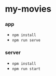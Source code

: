 # my-movies
### app
- `npm install`
- `npm run serve`


### server
- `npm install`
- `npm run start`
